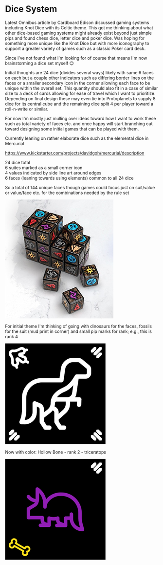 # Dice System
Latest Omnibus article by Cardboard Edison discussed gaming systems including Knot Dice with its Celtic theme. This got me thinking about what other dice-based gaming systems might already exist beyond just simple pips and found chess dice, letter dice and poker dice. Was hoping for something more unique like the Knot Dice but with more iconography to support a greater variety of games such as a classic Poker card deck.

Since I've not found what I'm looking for of course that means I'm now brainstorming a dice set myself 😉

Initial thoughts are 24 dice (divides several ways) likely with same 6 faces on each but a couple other indicators such as differing border lines on the faces or a smaller secondary icon in the corner allowing each face to be unique within the overall set. This quantity should also fit in a case of similar size to a deck of cards allowing for ease of travel which I want to prioritize. Depending on final design these may even tie into Protoplanets to supply 8 dice for its central cube and the remaining dice split 4 per player toward a roll-n-write or similar.

For now I'm mostly just mulling over ideas toward how I want to work these such as total variety of faces etc. and once happy will start branching out toward designing some initial games that can be played with them.

Currently leaning on rather elaborate dice such as the elemental dice in Mercurial

https://www.kickstarter.com/projects/davidgoh/mercurial/description

24 dice total  
6 suites marked as a small corner icon  
4 values indicated by side line art around edges  
6 faces (leaning towards using elements) common to all 24 dice

So a total of 144 unique faces though games could focus just on suit/value or value/face etc. for the combinations needed by the rule set

<img src="Dice System/dice.jpg" />

For initial theme I'm thinking of going with dinosaurs for the faces, fossils for the suit (mud print in corner) and small pip marks for rank; e.g., this is rank 4

<img src="Dice System/4PrintRex.png" />

Now with color: Hollow Bone - rank 2 - triceratops

<img src="Dice System/2HBoneTricera.png" />